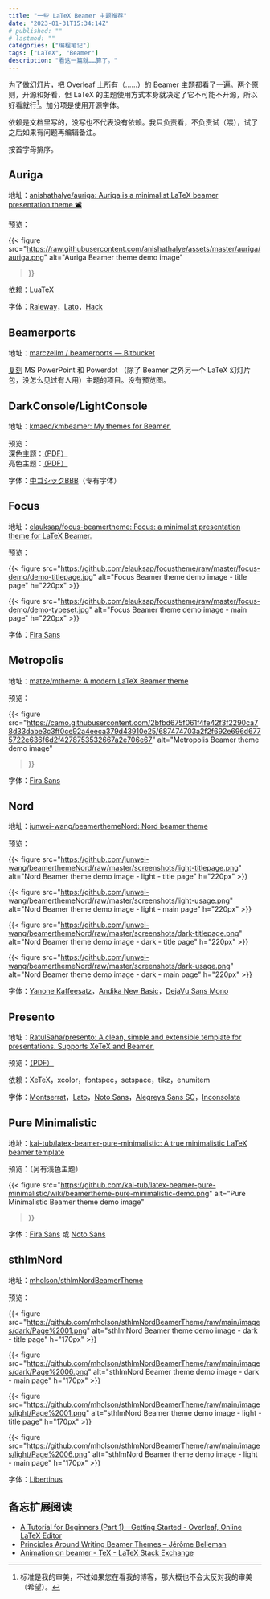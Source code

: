```yaml
---
title: "一些 LaTeX Beamer 主题推荐"
date: "2023-01-31T15:34:14Z"
# published: ""
# lastmod: ""
categories: ["编程笔记"]
tags: ["LaTeX", "Beamer"]
description: "看这一篇就……算了。"
---
```

为了做幻灯片，把 Overleaf 上所有（……）的 Beamer 主题都看了一遍。两个原则，开源和好看，但 LaTeX 的主题使用方式本身就决定了它不可能不开源，所以好看就行[^1]。加分项是使用开源字体。

[^1]: 标准是我的审美，不过如果您在看我的博客，那大概也不会太反对我的审美（希望）。

依赖是文档里写的，没写也不代表没有依赖。我只负责看，不负责试（喂），试了之后如果有问题再编辑备注。

按首字母排序。


## Auriga

地址：[anishathalye/auriga: Auriga is a minimalist LaTeX beamer presentation theme 📽](https://github.com/anishathalye/auriga)

预览：

{{< figure
src="https://raw.githubusercontent.com/anishathalye/assets/master/auriga/auriga.png"
alt="Auriga Beamer theme demo image"
>}}

依赖：LuaTeX

字体：[Raleway](https://www.fontsquirrel.com/fonts/raleway)，[Lato](https://www.fontsquirrel.com/fonts/lato)，[Hack](https://www.fontsquirrel.com/fonts/hack)


## Beamerports

地址：[marczellm / beamerports — Bitbucket](https://bitbucket.org/marczellm/beamerports/src/master/)

[复刻](https://tex.stackexchange.com/a/147533) MS PowerPoint 和 Powerdot （除了 Beamer 之外另一个 LaTeX 幻灯片包，没怎么见过有人用）主题的项目。没有预览图。


## DarkConsole/LightConsole

地址：[kmaed/kmbeamer: My themes for Beamer.](https://github.com/kmaed/kmbeamer)

预览：  
深色主题：[（PDF）](https://github.com/kmaed/kmbeamer/blob/master/examples/example_DarkConsole.pdf)  
亮色主题：[（PDF）](https://github.com/kmaed/kmbeamer/blob/master/examples/example_LightConsole.pdf)

字体：[中ゴシックBBB](https://www.morisawa.co.jp/fonts/specimen/1504)（专有字体）


## Focus

地址：[elauksap/focus-beamertheme: Focus: a minimalist presentation theme for LaTeX Beamer.](https://github.com/elauksap/focus-beamertheme)

预览：

{{< figure src="https://github.com/elauksap/focustheme/raw/master/focus-demo/demo-titlepage.jpg" alt="Focus Beamer theme demo image - title page" h="220px" >}}

{{< figure src="https://github.com/elauksap/focustheme/raw/master/focus-demo/demo-typeset.jpg" alt="Focus Beamer theme demo image - main page" h="220px" >}}

字体：[Fira Sans](https://github.com/bBoxType/FiraSans)


## Metropolis

地址：[matze/mtheme: A modern LaTeX Beamer theme](https://github.com/matze/mtheme)

预览：

{{< figure
src="https://camo.githubusercontent.com/2bfbd675f061f4fe42f3f2290ca78d33dabe3c3ff0ce92a4eeca379d43910e25/687474703a2f2f692e696d6775722e636f6d2f4278753532667a2e706e67"
alt="Metropolis Beamer theme demo image"
>}}

字体：[Fira Sans](https://github.com/bBoxType/FiraSans)


## Nord

地址：[junwei-wang/beamerthemeNord: Nord beamer theme](https://github.com/junwei-wang/beamerthemeNord)

预览：

{{< figure src="https://github.com/junwei-wang/beamerthemeNord/raw/master/screenshots/light-titlepage.png" alt="Nord Beamer theme demo image - light - title page" h="220px" >}}

{{< figure src="https://github.com/junwei-wang/beamerthemeNord/raw/master/screenshots/light-usage.png" alt="Nord Beamer theme demo image - light - main page" h="220px" >}}

{{< figure src="https://github.com/junwei-wang/beamerthemeNord/raw/master/screenshots/dark-titlepage.png" alt="Nord Beamer theme demo image - dark - title page" h="220px" >}}

{{< figure src="https://github.com/junwei-wang/beamerthemeNord/raw/master/screenshots/dark-usage.png" alt="Nord Beamer theme demo image - dark - main page" h="220px" >}}

字体：[Yanone Kaffeesatz](https://www.fontsquirrel.com/fonts/yanone-kaffeesatz)，[Andika New Basic](https://www.fontsquirrel.com/fonts/andika-basic)，[DejaVu Sans Mono ](https://www.fontsquirrel.com/fonts/dejavu-sans-mono)


## Presento

地址：[RatulSaha/presento: A clean, simple and extensible template for presentations. Supports XeTeX and Beamer.](https://github.com/RatulSaha/presento)

预览：[（PDF）](https://github.com/RatulSaha/presento/blob/master/demo/presento.pdf)

依赖：XeTeX，xcolor，fontspec，setspace，tikz，enumitem

字体：[Montserrat](https://www.fontsquirrel.com/fonts/montserrat)，[Lato](https://www.fontsquirrel.com/fonts/lato)，[Noto Sans](https://www.fontsquirrel.com/fonts/noto-sans)，[Alegreya Sans SC](https://www.fontsquirrel.com/fonts/alegreya-sans)，[Inconsolata](https://www.fontsquirrel.com/fonts/Inconsolata)


## Pure Minimalistic

地址：[kai-tub/latex-beamer-pure-minimalistic: A true minimalistic LaTeX beamer template](https://github.com/kai-tub/latex-beamer-pure-minimalistic)

预览：（另有浅色主题）

{{< figure
src="https://github.com/kai-tub/latex-beamer-pure-minimalistic/wiki/beamertheme-pure-minimalistic-demo.png"
alt="Pure Minimalistic Beamer theme demo image"
>}}

字体：[Fira Sans](https://github.com/bBoxType/FiraSans) 或 [Noto Sans](https://www.fontsquirrel.com/fonts/noto-sans)


## sthlmNord

地址：[mholson/sthlmNordBeamerTheme](https://github.com/mholson/sthlmNordBeamerTheme)

预览：

{{< figure src="https://github.com/mholson/sthlmNordBeamerTheme/raw/main/images/dark/Page%2001.png" alt="sthlmNord Beamer theme demo image - dark - title page" h="170px" >}}

{{< figure src="https://github.com/mholson/sthlmNordBeamerTheme/raw/main/images/dark/Page%2006.png" alt="sthlmNord Beamer theme demo image - dark - main page" h="170px" >}}

{{< figure src="https://github.com/mholson/sthlmNordBeamerTheme/raw/main/images/light/Page%2001.png" alt="sthlmNord Beamer theme demo image - light - title page" h="170px" >}}

{{< figure src="https://github.com/mholson/sthlmNordBeamerTheme/raw/main/images/light/Page%2006.png" alt="sthlmNord Beamer theme demo image - light - main page" h="170px" >}}

字体：[Libertinus](https://github.com/alerque/libertinus)


## 备忘扩展阅读

- [A Tutorial for Beginners (Part 1)—Getting Started - Overleaf, Online LaTeX Editor](https://www.overleaf.com/learn/latex/Beamer_Presentations%3A_A_Tutorial_for_Beginners_(Part_1)%E2%80%94Getting_Started)
- [Principles Around Writing Beamer Themes – Jérôme Belleman](https://jeromebelleman.gitlab.io/posts/publishing/beamerthemes/)
- [Animation on beamer - TeX - LaTeX Stack Exchange](https://tex.stackexchange.com/questions/177057/)

